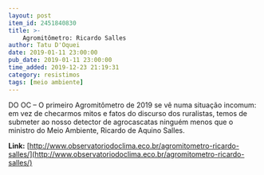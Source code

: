 ```yaml
---
layout: post
item_id: 2451840830
title: >-
    Agromitômetro: Ricardo Salles
author: Tatu D'Oquei
date: 2019-01-11 23:00:00
pub_date: 2019-01-11 23:00:00
time_added: 2019-12-23 21:19:31
category: resistimos
tags: [meio ambiente]
---
```


DO OC – O primeiro Agromitômetro de 2019 se vê numa situação incomum: em vez de checarmos mitos e fatos do discurso dos ruralistas, temos de submeter ao nosso detector de agrocascatas ninguém menos que o ministro do Meio Ambiente, Ricardo de Aquino Salles.

**Link:** [http://www.observatoriodoclima.eco.br/agromitometro-ricardo-salles/](http://www.observatoriodoclima.eco.br/agromitometro-ricardo-salles/)

